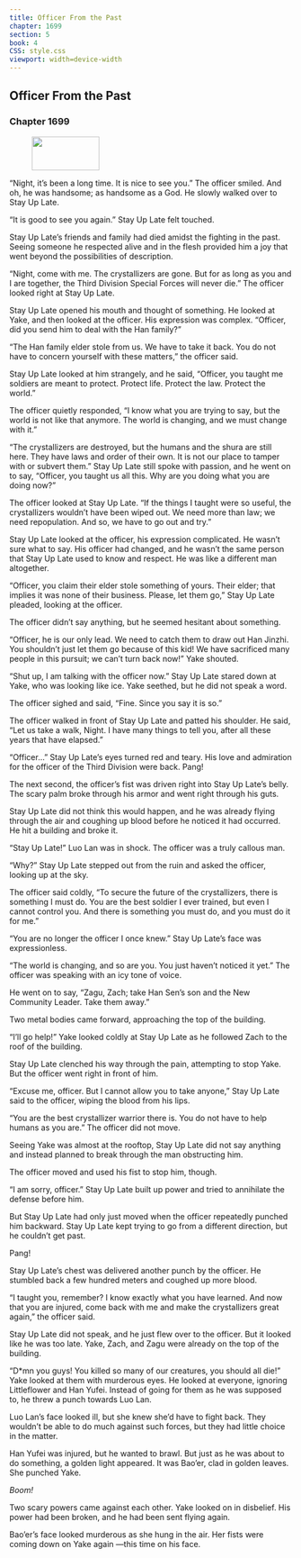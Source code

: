 ```yaml
---
title: Officer From the Past
chapter: 1699
section: 5
book: 4
CSS: style.css
viewport: width=device-width
---
```


## Officer From the Past

### Chapter 1699

<figure>
	<img src="../Images/gem.gif" alt="" id="gem" width="120" height="60" />
</figure>

“Night, it’s been a long time. It is nice to see you.” The officer smiled. And oh, he was handsome; as handsome as a God. He slowly walked over to Stay Up Late.

“It is good to see you again.” Stay Up Late felt touched.

Stay Up Late’s friends and family had died amidst the fighting in the past. Seeing someone he respected alive and in the flesh provided him a joy that went beyond the possibilities of description.

“Night, come with me. The crystallizers are gone. But for as long as you and I are together, the Third Division Special Forces will never die.” The officer looked right at Stay Up Late.

Stay Up Late opened his mouth and thought of something. He looked at Yake, and then looked at the officer. His expression was complex. “Officer, did you send him to deal with the Han family?”

“The Han family elder stole from us. We have to take it back. You do not have to concern yourself with these matters,” the officer said.

Stay Up Late looked at him strangely, and he said, “Officer, you taught me soldiers are meant to protect. Protect life. Protect the law. Protect the world.”

The officer quietly responded, “I know what you are trying to say, but the world is not like that anymore. The world is changing, and we must change with it.”

“The crystallizers are destroyed, but the humans and the shura are still here. They have laws and order of their own. It is not our place to tamper with or subvert them.” Stay Up Late still spoke with passion, and he went on to say, “Officer, you taught us all this. Why are you doing what you are doing now?”

The officer looked at Stay Up Late. “If the things I taught were so useful, the crystallizers wouldn’t have been wiped out. We need more than law; we need repopulation. And so, we have to go out and try.”

Stay Up Late looked at the officer, his expression complicated. He wasn’t sure what to say. His officer had changed, and he wasn’t the same person that Stay Up Late used to know and respect. He was like a different man altogether.

“Officer, you claim their elder stole something of yours. Their elder; that implies it was none of their business. Please, let them go,” Stay Up Late pleaded, looking at the officer.

The officer didn’t say anything, but he seemed hesitant about something.

“Officer, he is our only lead. We need to catch them to draw out Han Jinzhi. You shouldn’t just let them go because of this kid! We have sacrificed many people in this pursuit; we can’t turn back now!” Yake shouted.

“Shut up, I am talking with the officer now.” Stay Up Late stared down at Yake, who was looking like ice. Yake seethed, but he did not speak a word.

The officer sighed and said, “Fine. Since you say it is so.”

The officer walked in front of Stay Up Late and patted his shoulder. He said, “Let us take a walk, Night. I have many things to tell you, after all these years that have elapsed.”

“Officer…” Stay Up Late’s eyes turned red and teary. His love and admiration for the officer of the Third Division were back. Pang!

The next second, the officer’s fist was driven right into Stay Up Late’s belly. The scary palm broke through his armor and went right through his guts.

Stay Up Late did not think this would happen, and he was already flying through the air and coughing up blood before he noticed it had occurred. He hit a building and broke it.

“Stay Up Late!” Luo Lan was in shock. The officer was a truly callous man.

“Why?” Stay Up Late stepped out from the ruin and asked the officer, looking up at the sky.

The officer said coldly, “To secure the future of the crystallizers, there is something I must do. You are the best soldier I ever trained, but even I cannot control you. And there is something you must do, and you must do it for me.”

“You are no longer the officer I once knew.” Stay Up Late’s face was expressionless.

“The world is changing, and so are you. You just haven’t noticed it yet.” The officer was speaking with an icy tone of voice.

He went on to say, “Zagu, Zach; take Han Sen’s son and the New Community Leader. Take them away.”

Two metal bodies came forward, approaching the top of the building.

“I’ll go help!” Yake looked coldly at Stay Up Late as he followed Zach to the roof of the building.

Stay Up Late clenched his way through the pain, attempting to stop Yake. But the officer went right in front of him.

“Excuse me, officer. But I cannot allow you to take anyone,” Stay Up Late said to the officer, wiping the blood from his lips.

“You are the best crystallizer warrior there is. You do not have to help humans as you are.” The officer did not move.

Seeing Yake was almost at the rooftop, Stay Up Late did not say anything and instead planned to break through the man obstructing him.

The officer moved and used his fist to stop him, though.

“I am sorry, officer.” Stay Up Late built up power and tried to annihilate the defense before him.

But Stay Up Late had only just moved when the officer repeatedly punched him backward. Stay Up Late kept trying to go from a different direction, but he couldn’t get past.

Pang!

Stay Up Late’s chest was delivered another punch by the officer. He stumbled back a few hundred meters and coughed up more blood.

“I taught you, remember? I know exactly what you have learned. And now that you are injured, come back with me and make the crystallizers great again,” the officer said.

Stay Up Late did not speak, and he just flew over to the officer. But it looked like he was too late. Yake, Zach, and Zagu were already on the top of the building.

“D*mn you guys! You killed so many of our creatures, you should all die!” Yake looked at them with murderous eyes. He looked at everyone, ignoring Littleflower and Han Yufei. Instead of going for them as he was supposed to, he threw a punch towards Luo Lan.

Luo Lan’s face looked ill, but she knew she’d have to fight back. They wouldn’t be able to do much against such forces, but they had little choice in the matter.

Han Yufei was injured, but he wanted to brawl. But just as he was about to do something, a golden light appeared. It was Bao’er, clad in golden leaves. She punched Yake.

*Boom!*

Two scary powers came against each other. Yake looked on in disbelief. His power had been broken, and he had been sent flying again.

Bao’er’s face looked murderous as she hung in the air. Her fists were coming down on Yake again —this time on his face.